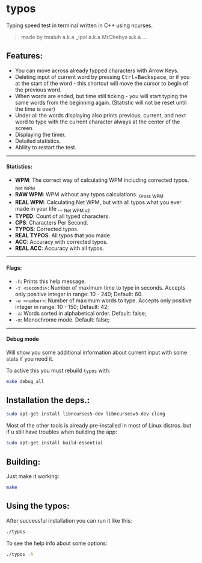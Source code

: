 # typos
Typing speed test in terminal written in C++ using ncurses.
> made by tmaluh a.k.a _ipal a.k.a MrChebys a.k.a ...

## Features:

 - You can move across already typped characters with Arrow Keys.
 - Deleting input of current word by pressing <kbd>Ctrl</kbd>+<kbd>Backspace</kbd>, or if you at the start of the word - this shortcut will move the cursor to begin of the previous word.
 - When words are ended, but time still ticking - you will start typing the same words from the beginning again. (Statistic will not be reset until the time is over)
 - Under all the words displaying also prints previous, current, and next word to type with the current character always at the center of the screen.
 - Displaying the timer.
 - Detailed statistics.
 - Ability to restart the test.

 ***
#### Statistics:
 - **WPM**: The correct way of calculating WPM including corrected typos. <sub>Net WPM</sub>
 - **RAW WPM**: WPM without any typos calculations. <sub>Gross WPM</sub>
 - **REAL WPM**: Calculating Net WPM, but with all typos what you ever made in your life ... <sub>Net WPM v2</sub>
 - **TYPED**: Count of all typed characters.
 - **CPS**: Characters Per Second.
 - **TYPOS**: Corrected typos.
 - **REAL TYPOS**: All typos that you made.
 - **ACC**: Accuracy with corrected typos.
 - **REAL ACC**: Accuracy with all typos.

 ***
#### Flags:
 - `-h`: Prints this help message.
 - `-t <seconds>`: Number of maximum time to type in seconds. Accepts only positive integer in range: 10 - 240; Default: 60.
 - `-w <number>`: Number of maximum words to type. Accepts only positive integer in range: 10 - 150; Default: 42;
 - `-a`: Words sorted in alphabetical order. Default: false;
 - `-m`: Monochrome mode. Default: false;

 ***
#### Debug mode
 Will show you some additional information about current input with some stats if you need it.

 
 To active this you must rebuild `typos` with:
 ```bash
 make debug_all
 ```


## Installation the deps.:
```bash
sudo apt-get install libncurses5-dev libncursesw5-dev clang
```

Most of the other tools is already pre-installed in most of Linux distros. but if u still have troubles when building the app:
```bash
sudo apt-get install build-essential
```

## Building:
Just make it working:
```bash
make
```

## Using the typos:
After successful installation you can run it like this:
```bash
./typos
```

To see the help info about some options:
```bash
./typos -h
```
